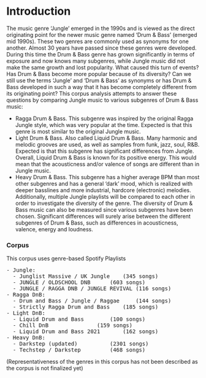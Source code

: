# Introduction
The music genre ‘Jungle’ emerged in the 1990s and is viewed as the direct originating point for the newer music genre named ‘Drum & Bass’ (emerged mid 1990s). These two genres are commonly used as synonyms for one another. Almost 30 years have passed since these genres were developed. During this time the Drum & Bass genre has grown significantly in terms of exposure and now knows many subgenres, while Jungle music did not make the same growth and lost popularity. What caused this turn of events? Has Drum & Bass become more popular because of its diversity? Can we still use the terms ‘Jungle’ and ‘Drum & Bass’ as synonyms or has Drum & Bass developed in such a way that it has become completely different from its originating point?
This corpus analysis attempts to answer these questions by comparing Jungle music to various subgenres of Drum & Bass music:
- Ragga Drum & Bass. This subgenre was inspired by the original Ragga Jungle style, which was very popular at the time. Expected is that this genre is most similar to the original Jungle music.
- Light Drum & Bass. Also called Liquid Drum & Bass. Many harmonic and melodic grooves are used, as well as samples from funk, jazz, soul, R&B. Expected is that this subgenre has significant differences from Jungle. Overall, Liquid Drum & Bass is known for its positive energy. This would mean that the acousticness and/or valence of songs are different than in Jungle music.
- Heavy Drum & Bass. This subgenre has a higher average BPM than most other subgenres and has a general ‘dark’ mood, which is realized with deeper basslines and more industrial, hardcore (electronic) melodies. 
Additionally, multiple Jungle playlists will be compared to each other in order to investigate the diversity of the genre. The diversity of Drum & Bass music can also be measured since various subgenres have been chosen. Significant differences will surely arise between the different subgenres of Drum & Bass, such as differences in acousticness, valence, energy and loudness.

### Corpus
This corpus uses genre-based Spotify Playlists
<pre>
- Jungle:
  - Junglist Massive / UK Jungle 	(345 songs)
  - JUNGLE / OLDSCHOOL DNB 		(603 songs)
  - JUNGLE / RAGGA DNB / JUNGLE REVIVAL (116 songs)
- Ragga DnB: 
  - Drum and Bass / Jungle / Raggae 	(144 songs)
  - Strictly Ragga Drum and Bass	(185 songs)
- Light DnB:
  - Liquid Drum and Bass 		(100 songs)
  - Chill DnB 				(159 songs)
  - Liquid Drum and Bass 2021 		(162 songs)
- Heavy DnB:
  - Darkstep (updated) 			(2301 songs)
  - Techstep / Darkstep 		(468 songs)
</pre>

(Representativeness of the genres in this corpus has not been described as the corpus is not finalized yet)
